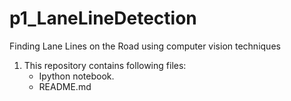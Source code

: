 # p1_LaneLineDetection
Finding Lane Lines on the Road using computer vision techniques

1. This repository contains following files:
    - Ipython notebook.
    - README.md 

